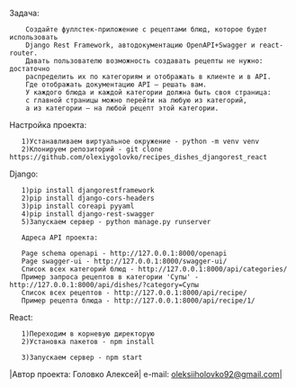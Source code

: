 Задача:

        Создайте фуллстек-приложение с рецептами блюд, которое будет использовать
        Django Rest Framework, автодокументацию OpenAPI+Swagger и react-router.
        Давать пользователю возможность создавать рецепты не нужно: достаточно
        распределить их по категориям и отображать в клиенте и в API.
        Где отображать документацию API — решать вам.
        У каждого блюда и каждой категории должна быть своя страница:
        с главной страницы можно перейти на любую из категорий,
        а из категории — на любой рецепт этой категории.

Настройка проекта:

       1)Устанавливаем виртуальное окружение - python -m venv venv
       2)Клонируем репозиторий - git clone https://github.com/olexiygolovko/recipes_dishes_djangorest_react

Django:

       1)pip install djangorestframework
       2)pip install django-cors-headers
       3)pip install coreapi pyyaml
       4)pip install django-rest-swagger
       5)Запускаем сервер - python manage.py runserver

       Адреса API проекта:

       Page schema openapi - http://127.0.0.1:8000/openapi
       Page swagger-ui - http://127.0.0.1:8000/swagger-ui/
       Список всех категорий блюд - http://127.0.0.1:8000/api/categories/
       Пример запроса рецептов в категории 'Супы' - http://127.0.0.1:8000/api/dishes/?category=Супы
       Список всех рецептов - http://127.0.0.1:8000/api/recipe/
       Пример рецепта блюда - http://127.0.0.1:8000/api/recipe/1/

React:

       1)Переходим в корневую директорую
       2)Установка пакетов - npm install

       3)Запускаем сервер - npm start


|Автор проекта: Головко Алексей|
e-mail: oleksiiholovko92@gmail.com|